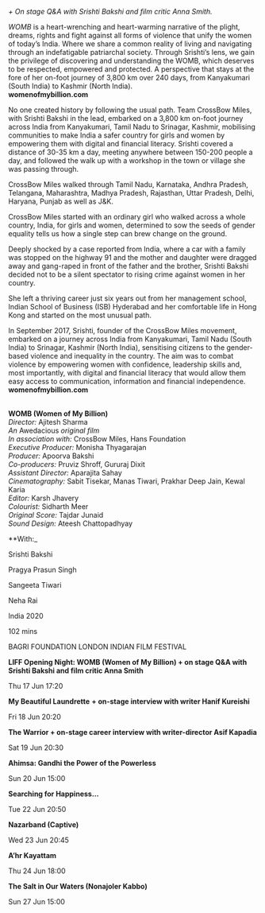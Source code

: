 _+ On stage Q&A with Srishti Bakshi and film critic Anna Smith._

_WOMB_ is a heart-wrenching and heart-warming narrative of the plight, dreams, rights and fight against all forms of violence that unify the women of today’s India. Where we share a common reality of living and navigating through an indefatigable patriarchal society. Through Srishti’s lens, we gain the privilege of discovering and understanding the WOMB, which deserves to be respected, empowered and protected. A perspective that stays at the fore of her on-foot journey of 3,800 km over 240 days, from Kanyakumari (South India) to Kashmir (North India).<br>
**womenofmybillion.com**

No one created history by following the usual path. Team CrossBow Miles, with Srishti Bakshi in the lead, embarked on a 3,800 km on-foot journey across India from Kanyakumari, Tamil Nadu to Srinagar, Kashmir, mobilising communities to make India a safer country for girls and women by empowering them with digital and financial literacy. Srishti covered a distance of 30-35 km a day, meeting anywhere between 150-200 people a day, and followed the walk up with a workshop in the town or village she was passing through.

CrossBow Miles walked through Tamil Nadu, Karnataka, Andhra Pradesh, Telangana, Maharashtra, Madhya Pradesh, Rajasthan, Uttar Pradesh, Delhi, Haryana, Punjab as well as J&K.

CrossBow Miles started with an ordinary girl who walked across a whole country, India, for girls and women, determined to sow the seeds of gender equality tells us how a single step can brew change on the ground.

Deeply shocked by a case reported from India, where a car with a family was stopped on the highway 91 and the mother and daughter were dragged away and gang-raped in front of the father and the brother, Srishti Bakshi decided not to be a silent spectator to rising crime against women in her country.

She left a thriving career just six years out from her management school, Indian School of Business (ISB) Hyderabad and her comfortable life in Hong Kong and started on the most unusual path.

In September 2017, Srishti, founder of the CrossBow Miles movement, embarked on a journey across India from Kanyakumari, Tamil Nadu (South India) to Srinagar, Kashmir (North India), sensitising citizens to the gender-based violence and inequality in the country. The aim was to combat violence by empowering women with confidence, leadership skills and, most importantly, with digital and financial literacy that would allow them easy access to communication, information and financial independence.<br>
**womenofmybillion.com**
<br><br>


**WOMB (Women of My Billion)**<br>
_Director:_ Ajitesh Sharma<br>
_An_ Awedacious _original film_<br>
_In association with:_ CrossBow Miles, Hans Foundation<br>
_Executive Producer:_ Monisha Thyagarajan<br>
_Producer:_ Apoorva Bakshi<br>
_Co-producers:_ Pruviz Shroff, Gururaj Dixit<br>
_Assistant Director:_ Aparajita Sahay<br>
_Cinematography:_ Sabit Tisekar, Manas Tiwari, Prakhar Deep Jain, Kewal Karia<br>
_Editor:_ Karsh Jhavery<br>
_Colourist:_ Sidharth Meer<br>
_Original Score:_ Tajdar Junaid<br>
_Sound Design:_ Ateesh Chattopadhyay<br>

**With:_

Srishti Bakshi

Pragya Prasun Singh

Sangeeta Tiwari

Neha Rai

India 2020

102 mins

BAGRI FOUNDATION LONDON INDIAN FILM FESTIVAL

**LIFF Opening Night: WOMB (Women of My Billion) + on stage Q&A with Srishti Bakshi and film critic Anna Smith**

Thu 17 Jun 17:20

**My Beautiful Laundrette** **+ on-stage interview with writer Hanif Kureishi**

Fri 18 Jun 20:20

**The Warrior + on-stage career interview with writer-director Asif Kapadia**

Sat 19 Jun 20:30

**Ahimsa: Gandhi the Power of the Powerless**

Sun 20 Jun 15:00

**Searching for Happiness…**

Tue 22 Jun 20:50

**Nazarband (Captive)**

Wed 23 Jun 20:45

**A’hr Kayattam**

Thu 24 Jun 18:00

**The Salt in Our Waters (Nonajoler Kabbo)**

Sun 27 Jun 15:00


<!--stackedit_data:
eyJoaXN0b3J5IjpbLTg5MTQzNDAzNl19
-->